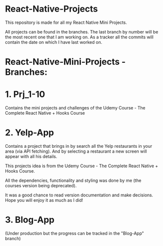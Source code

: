 # React-Native-Projects

This repository is made for all my React Native Mini Projects.

All projects can be found in the branches. The last branch by number will be the most recent one that I am working on.
As a tracker all the commits will contain the date on which I have last worked on.

# React-Native-Mini-Projects - Branches:

# 1. Prj_1-10

Contains the mini projects and challenges of the Udemy Course - The Complete React Native + Hooks Course

# 2. Yelp-App

Contains a project that brings in by search all the Yelp restaurants in your area (via API fetching). And by selecting a restaurant a new screen will appear with all his details.

This projects idea is from the Udemy Course - The Complete React Native + Hooks Course.

All the dependencies, functionality and styling was done by me (the courses version being deprecated).

It was a good chance to read version documentation and make decisions. Hope you will enjoy it as much as I did!

# 3. Blog-App

(Under production but the progress can be tracked in the "Blog-App" branch)

